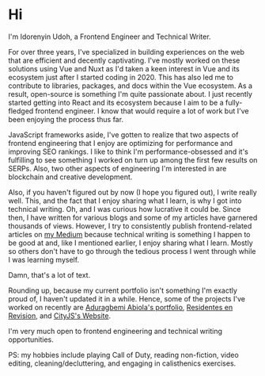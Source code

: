 # Hi

I'm Idorenyin Udoh, a Frontend Engineer and Technical Writer.

For over three years, I've specialized in building experiences on the web that are efficient and decently captivating. I've mostly worked on these solutions using Vue and Nuxt as I'd taken a keen interest in Vue and its ecosystem just after I started coding in 2020. This has also led me to contribute to libraries, packages, and docs within the Vue ecosystem. As a result, open-source is something I'm quite passionate about. I just recently started getting into React and its ecosystem because I aim to be a fully-fledged frontend engineer. I know that would require a lot of work but I've been enjoying the process thus far.

JavaScript frameworks aside, I've gotten to realize that two aspects of frontend engineering that I enjoy are optimizing for performance and improving SEO rankings. I like to think I'm performance-obsessed and it's fulfilling to see something I worked on turn up among the first few results on SERPs. Also, two other aspects of engineering I'm interested in are blockchain and creative development.

Also, if you haven't figured out by now (I hope you figured out), I write really well. This, and the fact that I enjoy sharing what I learn, is why I got into technical writing. Oh, and I was curious how lucrative it could be. Since then, I have written for various blogs and some of my articles have garnered thousands of views. However, I try to consistently publish frontend-related articles on [my Medium](https://medium.com/@idorenyinudoh10) because technical writing is something I happen to be good at and, like I mentioned earlier, I enjoy sharing what I learn. Mostly so others don't have to go through the tedious process I went through while I was learning myself.

Damn, that's a lot of text.

Rounding up, because my current portfolio isn't something I'm exactly proud of, I haven't updated it in a while. Hence, some of the projects I've worked on recently are [Aduragbemi Abiola's portfolio](https://www.adura.design/), [Residentes en Revision](https://www.residentesenrevision.com/), and [CityJS's Website](https://cityjsconf.org/).

I'm very much open to frontend engineering and technical writing opportunities.

PS: my hobbies include playing Call of Duty, reading non-fiction, video editing, cleaning/decluttering, and engaging in calisthenics exercises.
